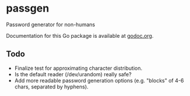 passgen
=======

Password generator for non-humans

Documentation for this Go package is available at [godoc.org](http://godoc.org/github.com/tvdburgt/passgen).

Todo
----

- Finalize test for approximating character distribution.
- Is the default reader (/dev/urandom) really safe?
- Add more readable password generation options (e.g. "blocks" of 4-6 chars,
  separated by hyphens).
